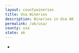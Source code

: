 ```yaml
---
layout: countywineries
title: Usa Wineries
description: Wineries in Usa AK
permalink: /ak/usa/
county: usa
state: ak
---
```

-
